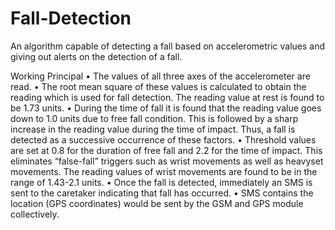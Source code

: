 # Fall-Detection
An algorithm capable of detecting a fall based on accelerometric values and giving out alerts on the detection of a fall. 

Working Principal
•	The values of all three axes of the accelerometer are read.
•	The root mean square of these values is calculated to obtain the reading which is used for fall detection. The reading value at rest is found to be 1.73 units.
•	During the time of fall it is found that the reading value goes down to 1.0 units due to free fall condition. This is followed by a sharp increase in the reading value during the time of impact. Thus, a fall is detected as a successive occurrence of these factors.
•	Threshold values are set at 0.8 for the duration of free fall and 2.2 for the time of impact. This eliminates “false-fall” triggers such as wrist movements as well as heavyset movements. The reading values of wrist movements are found to be in the range of 1.43-2.1 units.
•	Once the fall is detected, immediately an SMS is sent to the caretaker indicating that fall has occurred.
•	SMS contains the location (GPS coordinates) would be sent by the GSM and GPS module collectively.

